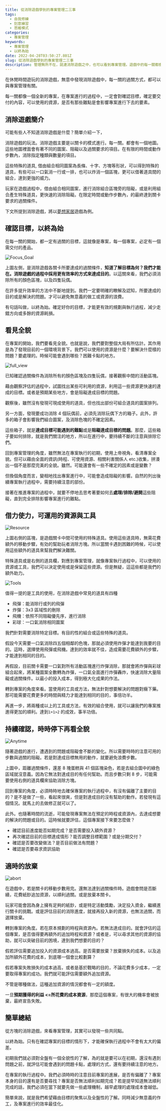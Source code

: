 ```yaml
---
title: 從消除遊戲學到的專案管理二三事
tags:
  - 自我修練
  - 刻意練習
  - 思維模式
categories:
  - 專案管理
keywords:
  - 專案管理
  - 以終為始
date: 2022-04-28T03:50:27.801Z
slug: 從消除遊戲學到的專案管理二三事
description: 管理無所不在，就連消除遊戲之中，也可以看到專案管理。遊戲中的每一關都像一個全新的專案，在專案進行的過程中，確認目標、交付內容，可用資源、影響專案的難點。
---
```


在休閒時間遊玩的消除遊戲，無意中發現消除遊戲中，每一關的過關方式，都可以與專案管理有關。

每一關都像一個全新的專案，在專案進行的過程中，一定會對確認目標，確定要交付的內容，可以使用的資源，是否有那些難點是會影響專案進行下去的要素。

<!--more-->

## 消除遊戲簡介

可能有些人不知道消除遊戲是什麼？簡單介紹一下，

消除遊戲的玩法。消除遊戲主要是以關卡的模式進行。每一關。都會有一個地圖。這些地圖裡面會有著不同的圖案、阻礙以及過關要求的項目。在有限的時間或動作步數內，消除指定種類與數量的項目。

這些特殊的道具, 借由組合相同圖案為長條、十字、方塊等形狀，可以得到特殊的道具，有些可以一口氣消一行或一排，也可以炸消一個區塊，更可以借著道具間的組合，達到更強的威力。

玩家在遊戲過程中，借由組合相同圖案，進行消除組合區塊旁的阻礙，或是利用組合產生特殊道具，更快速的消除阻礙。在限定時間或動作步數內，的最終達到關卡要求的過關條件。

下文所提到消除遊戲，將以[夢想家居](https://play.google.com/store/apps/details?id=com.spacegame.homedesign&hl=zh_TW&gl=US)遊戲為例。

## 確認目標，以終為始

在每一關的開始，都一定有過關的目標，這就像是專案，每一個專案，必定有一個需交付的產品。

![Focus_Goal](Focus_Goal.png)

上圖左側，是消除遊戲各關卡所要達成的過關條件，**知道了解目標為何？我們才能在。消除遊戲的過程中採用更有效率的方式來達成目的**。以這關來看，我們必須消除所有的顏色區塊，以及四隻玩偶。

在許多提升效率的方法中不斷地提到。我們一定要明確的瞭解及認知，所要達成的目的或是解決的問題。才可以避免無意義的做工或資源的浪費。

有句話叫做，以終為始。確定好你的目標，才能更有效的規劃與執行過程，減少走錯方向或多餘的資源耗損。

## 看見全貌

在專案的開始，我們要看見全貌。也就是說，我們要對整個大局有所估計。其作用是為了發現目前的一個環境背景下。我們可以使用的資源是什麼？要解決什麼樣的問題？要處理的。時候可能會遇到哪些？困難卡點的地方。

![full_view](full_view.png)

已知確認過關條件為消除所有的顏色區塊及四隻玩偶，接著觀察中間的活動區塊。

藉由觀察評估的過程中，試圖找出某些可利用的資源，利用這一些資源更快速的達成的目標。或者是預期某些地方，會是阻礙達成目標的問題。

觀察後，雖然沒有發現可現成使用的道具，但也找出部份可組合道具的圖案排列。

另一方面，發現要成功消除 4 個玩偶前，必須先消除玩偶下方的箱子。此外，許多的箱子會影響我們組合圖案，及消除色塊的不確定因素。

這些箱子，就是**達成目標可能遇到的難點**或是**阻礙達成目標的問題**。那麼，這些箱子要如何排除，就是我們關注的地方，所以在進行中，要持續不斷的注意與排除它們。

回到專案管理的角度，雖然無法在專案執行的初期，使用上帝視角，看清專案全貌。但可以藉由全面的資訊(時程、可使用資源、相關利害關係人 etc.)收集，拼湊出一個不是那麼完美的全貌。雖然。可能還會有一些不確定的因素或是變數？

但換個角度而言，變相地找出專案進行中，可能會造成阻礙的影響。自然的列出後續專案執行過程中，需要持續注意的部份。

接著在推進專案的過程中，就要不停地去思考著要如何去**處理/排除/避開**這些阻礙，直到完全排除影響專案進行的難點。

## 借力使力，可運用的資源與工具

![Resource](Resource.png)

上圖右側的區塊，是遊戲關卡中間可使用的特殊道具。使用這些道具時，無需花費額外的移動步驟，有効的幫助玩者消除方塊。所以當關卡遇到困難的時候，可以使用這些額外的道具來幫我們解決難關。

特殊道具或是右側的道具欄，對應到專案管理，就像專案執行過程中，可以使用的資源或工具，我們可以決定使用或是保留這些資源。但是無疑，這這些都是我們的額外助力。

![Tools](tools.png)

值得一提的是工具的使用，在消除遊戲中常見的道具有四種

- 飛彈：能消除行或列的飛彈
- 炸彈：3x3 區域性的刪除
- 飛機：依照不同阻礙優先序，進行消除
- 彩球：一口氣消除相同圖案

我們針對需要消除特定目標。有目的性的組合或這些特殊的道具。

假設今天需要一口氣消除四五個相鄰的色塊，那就必須使用炸彈才能達到我要的目的。這時，選擇使用飛彈或飛機。達到的效率就不佳，造成需要花費額外的步驟，才能達到相同的目的。

再假設，目前關卡需要一口氣對所有活動區塊進行炸彈消除，那就會將炸彈與彩球組合起來，將某種圖案全數轉為炸彈，一口氣全面進行炸彈轟炸，快速消除大量阻礙或過關條件。以最小的投入成本，得到極大化成果的作法。

轉到專案的角度來看。當使用的工具或方法，無法針對想要解決的問題對癥下藥。那可能需要花費更多的時間與精力才能達到相同的目的，事倍功半。

再進一步，將兩種或以上的工具或方法，有效的組合使用，就可以讓我們的專案推進得更加的順利。達到`1+1>2` 的成效，事半功倍。

## 持續確認，時時停下再看全貌

![Anytime](anytime.png)

隨著遊戲的進行，遭遇到的問題或阻礙會不斷的變化。所以需要時時的注意可用的步數與過關的阻礙。若是對達成目標無用的動作，就要避免浪費步數。

上圖中，距離過關條件，還差 8 塊蛋糕與 41 個區塊染色，若是去組合圖中的綠色區域就沒意義。因為它無法對達成目的有任何幫助。而且步數只剩 8 步，可能需要使用右側的道具欄來協助消除方塊。

回到專案的角度，必須時時地去確保專案的執行過程中，有沒有偏離了主要的目的？是不是做了一些，看起來很爽，但是對達成目的沒有幫助的動作。若發現有這個情況。就馬上的去做修正就可以了。

此外。也隨著時間的流逝，可能發現專案無法在預定的時程或資源內，去達成想要的解決的問題或目的。這時候就要評估，這個專案接下來要怎麼做？

- 確認目前進度能否如期完成？是否需要投入額外資源？
- 再次確認目前的目標達成情形？能否調整目標範圍？或是分期交付？
- 確認是否要改變做法？是否目前做法有問題？
- 確認是否要尋求資訊協助

## 適時的放棄

![abort](abort.png)

在遊戲中，若是關卡的移動步數用完。還無法達到過關條件時。遊戲會問是否斷續，花費紙鈔追加資源，以順利過關。或是放棄本關卡。

玩家可能會因為身上擁有足夠的紙鈔，或是特定活動獎勵，決定投入資金，繼續進行關卡的挑戰。或是評估目前的消除進度，就接再投入新的資源，也無法過關，而選擇放棄。

轉到專案的角度。若在原本規劃的時程與資源內。若無法達成目的。就會評估的這個專案，是否值得要再額外的追加時程和資源？或者是，可以尋求其他的資源的協助，就可以突破目前的困境，達到我們想要的目的？

假若評估需要追加投入的資源成本過高。是否需要放棄？放棄損失的成本。以及追加所額外花費的成本，到底哪一個會比較劃算？

假若專案失敗損失的成本過高，或者是基於戰略的目的，不論花費多少成本，一定要取得專案的成功。我們就可能評估需要額外追加資源。

不管是哪種做法，這種追加資源的情況都會有一定的額度。

一旦**預期獲得的利益 <=所花費的成本資源**，那麼這個專案，有很大的機率會被放棄，最終宣告失敗。

## 簡單總結

從方塊的消除遊戲，來看專案管理，其實可以發現一些共同點。

以終為始。只有在確認專案的目標的情形下，才能確保執行過程中不會有太大的偏差。

初期我們就必須對全盤有一個全貌性的了解，為的就是要可以在初期，還沒有遇到問題之前，就評估可能會遇到的問題卡點，處理的方式，還有要持續注意的地方。

在專案的執行過程中。我們必須時時的注意目前專案的進展，是否有偏離了？專案本身的目的還有是否要尋找？專案是否無法順利如期完成？若是提早知道無法順利完成的話，我們必須在當下就要先做一些處理機制，越早處理的處理成本會越低。

簡單來說，就是我們希望藉由目標的聚焦以及全盤性的了解。同時減少無意義的作工，及專案進行的效率最佳化。
